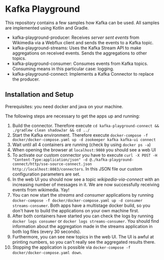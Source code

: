 # Kafka Playground
This repository contains a few samples how Kafka can be used. All samples are implemented using Kotlin and Gradle. 

- kafka-playground-producer: Receives *server sent events* from Wikimedia via a Webflux client and sends the events to a Kafka topic.
- kafka-playground-streams: Uses the Kafka Stream API to make aggregations on received events. Sends the aggregations to other topics.
- kafka-playground-consumer: Consumes events from Kafka topics. Consuming means in this particular case: logging.
- kafka-playground-connect: Implements a Kafka Connector to replace the producer.

## Installation and Setup
Prerequisites: you need docker and java on your machine. 

The following steps are necessary to get the apps up and running:
1. Build the connector. Therefore execute `cd kafka-playground-connect && ./gradlew clean shadowJar && cd ../`
2. Start the Kafka environment. Therefore execute `docker-compose -f docker/docker-compose.yaml up -d zookeeper kafka kafka-ui connect`
3. Wait until all 4 containers are running (check by using `docker ps -a`)
4. When opening the browser at `localhost:9080` you should see a web UI
5. To activate our custom connector you have to execute `curl -X POST -H "Content-Type:application/json" -d @./kafka-playground-connect/http/sse-source-connect.json http://localhost:8083/connectors`. In this JSON file our custom configuration parameters are set.
6. In the web UI you should now see a topic *wikipedia-via-connect* with an increasing number of messages in it. We are now successfully receiving events from wikimedia. Yay!
7. You can now start the *streams* and *consumer* applications by running `docker-compose -f docker/docker-compose.yaml up -d consumer streams-consumer`. Both apps have a multistage docker build, so you don't have to build the applications on your own machine first.
8. After both containers have started you can check the logs by running `docker logs consumer` or `docker logs streams-consumer`. You should find information about the aggregation made in the streams application in both log files (every 30 seconds).
9. Furthermore, you can see new topics in the web UI. The UI is awful at printing numbers, so you can't really see the aggregated results there.
10. Stopping the application is possible via `docker-compose -f docker/docker-compose.yaml down`.
